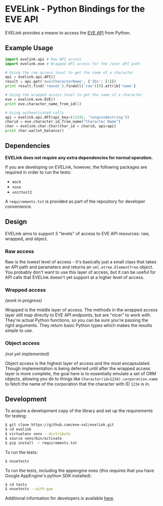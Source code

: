 EVELink - Python Bindings for the EVE API
=========================================

EVELink provides a means to access the [EVE API](http://wiki.eveonline.com/en/wiki/EVE_API_Functions) from Python.


Example Usage
-------------

```python
import evelink.api # Raw API access
import evelink.eve # Wrapped API access for the /eve/ API path

# Using the raw access level to get the name of a character
api = evelink.api.API()
result = api.get('eve/CharacterName', {'IDs': [1]})
print result.find('rowset').findall('row')[0].attrib['name']

# Using the wrapped access level to get the name of a character
eve = evelink.eve.EVE()
print eve.character_name_from_id(1)

# Using authenticated calls
api = evelink.api.API(api_key=(12345, 'longvcodestring'))
charid = eve.character_id_from_name("Character Name")
char = evelink.char.Char(char_id = charid, api=api)
print char.wallet_balance()
```


Dependencies
------------
**EVELink does not require any extra dependencies for normal operation.**

If you are developing on EVELink, however, the following packages are required in order to run the tests:

 - `mock`
 - `nose`
 - `unittest2`

A `requirements.txt` is provided as part of the repository for developer convenience.


Design
------

EVELink aims to support 3 "levels" of access to EVE API resources: raw, wrapped, and object.

### Raw access

Raw is the lowest level of access - it's basically just a small class that takes an API path and parameters and returns an `xml.etree.ElementTree` object. You probably don't want to use this layer of access, but it can be useful for API calls that EVELink doesn't yet support at a higher level of access.

### Wrapped access

*(work in progress)*

Wrapped is the middle layer of access. The methods in the wrapped access layer still map directly to EVE API endpoints, but are "nicer" to work with. They're actual Python functions, so you can be sure you're passing the right arguments. They return basic Python types which makes the results simple to use.

### Object access

*(not yet implemented)*

Object access is the highest layer of access and the most encapsulated. Though implementation is being deferred until after the wrapped access layer is more complete, the goal here is to essentially emulate a set of ORM objects, allowing you do to things like `Character(id=1234).corporation.name` to fetch the name of the corporation that the character with ID `1234` is in.


Development
-----------

To acquire a development copy of the library and set up the requirements for testing:

```bash
$ git clone https://github.com/eve-val/evelink.git
$ cd evelink
$ virtualenv venv --distribute
$ source venv/bin/activate
$ pip install -r requirements.txt
```

To run the tests:

```bash
$ nosetests
```

To run the tests, including the appengine ones (this requires that you have Google AppEngine's python SDK installed):

```bash
$ cd tests
$ nosetests --with-gae
```

Additional information for developers is available [here](https://github.com/eve-val/evelink/wiki/DevelopmentGuidelines).
